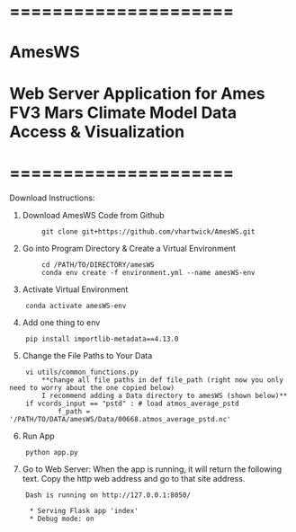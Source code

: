 # =====================
# AmesWS
# Web Server Application for Ames FV3 Mars Climate Model Data Access & Visualization
# =====================
Download Instructions:
1. Download AmesWS Code from Github
```
        git clone git+https://github.com/vhartwick/AmesWS.git
```
2. Go into Program Directory & Create a Virtual Environment
``` 
        cd /PATH/TO/DIRECTORY/amesWS
        conda env create -f environment.yml --name amesWS-env
```

3. Activate Virtual Environment
```     
	conda activate amesWS-env
```
4. Add one thing to env
```	
	pip install importlib-metadata==4.13.0
```     
5. Change the File Paths to Your Data
```
	vi utils/common_functions.py 
        **change all file paths in def file_path (right now you only need to worry about the one copied below)
        I recommend adding a Data directory to amesWS (shown below)**      
	if vcords_input == "pstd" : # load atmos_average_pstd
       		f_path = '/PATH/TO/DATA/amesWS/Data/00668.atmos_average_pstd.nc'
```
6. Run App
```  	
	python app.py
```

7. Go to Web Server: When the app is running, it will return the following text. Copy the http web address and 
   go to that site address.

```	
	Dash is running on http://127.0.0.1:8050/

	 * Serving Flask app 'index'
	 * Debug mode: on
```
